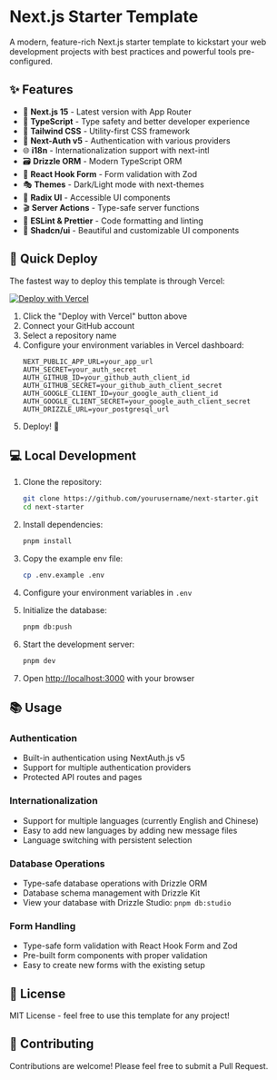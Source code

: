 # Next.js Starter Template

A modern, feature-rich Next.js starter template to kickstart your web development projects with best practices and powerful tools pre-configured.

## ✨ Features

- 🚀 **Next.js 15** - Latest version with App Router
- 💎 **TypeScript** - Type safety and better developer experience
- 🎨 **Tailwind CSS** - Utility-first CSS framework
- 🔐 **Next-Auth v5** - Authentication with various providers
- 🌐 **i18n** - Internationalization support with next-intl
- 🗃️ **Drizzle ORM** - Modern TypeScript ORM
- 🎯 **React Hook Form** - Form validation with Zod
- 🎭 **Themes** - Dark/Light mode with next-themes
- 🧩 **Radix UI** - Accessible UI components
- 🎬 **Server Actions** - Type-safe server functions
- 📏 **ESLint & Prettier** - Code formatting and linting
- 🎁 **Shadcn/ui** - Beautiful and customizable UI components

## 🚀 Quick Deploy

The fastest way to deploy this template is through Vercel:

[![Deploy with Vercel](https://vercel.com/button)](https://vercel.com/new/clone?repository-url=https://github.com/yourusername/next-starter)

1. Click the "Deploy with Vercel" button above
2. Connect your GitHub account
3. Select a repository name
4. Configure your environment variables in Vercel dashboard:
   ```env
   NEXT_PUBLIC_APP_URL=your_app_url
   AUTH_SECRET=your_auth_secret
   AUTH_GITHUB_ID=your_github_auth_client_id
   AUTH_GITHUB_SECRET=your_github_auth_client_secret
   AUTH_GOOGLE_CLIENT_ID=your_google_auth_client_id
   AUTH_GOOGLE_CLIENT_SECRET=your_google_auth_client_secret
   AUTH_DRIZZLE_URL=your_postgresql_url
   ```
5. Deploy! 🎉

## 💻 Local Development

1. Clone the repository:

   ```bash
   git clone https://github.com/yourusername/next-starter.git
   cd next-starter
   ```

2. Install dependencies:

   ```bash
   pnpm install
   ```

3. Copy the example env file:

   ```bash
   cp .env.example .env
   ```

4. Configure your environment variables in `.env`

5. Initialize the database:

   ```bash
   pnpm db:push
   ```

6. Start the development server:

   ```bash
   pnpm dev
   ```

7. Open [http://localhost:3000](http://localhost:3000) with your browser

## 📚 Usage

### Authentication

- Built-in authentication using NextAuth.js v5
- Support for multiple authentication providers
- Protected API routes and pages

### Internationalization

- Support for multiple languages (currently English and Chinese)
- Easy to add new languages by adding new message files
- Language switching with persistent selection

### Database Operations

- Type-safe database operations with Drizzle ORM
- Database schema management with Drizzle Kit
- View your database with Drizzle Studio: `pnpm db:studio`

### Form Handling

- Type-safe form validation with React Hook Form and Zod
- Pre-built form components with proper validation
- Easy to create new forms with the existing setup

## 📝 License

MIT License - feel free to use this template for any project!

## 🤝 Contributing

Contributions are welcome! Please feel free to submit a Pull Request.
